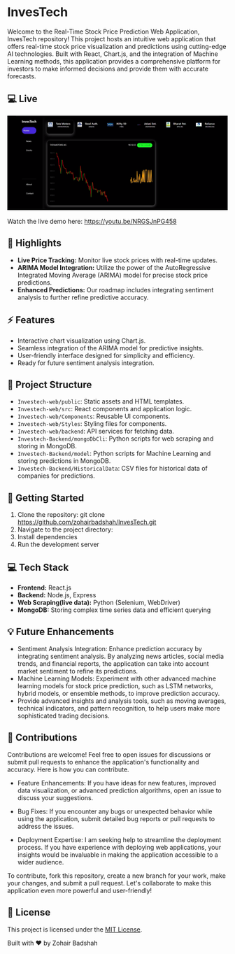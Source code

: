 # InvesTech

Welcome to the Real-Time Stock Price Prediction Web Application, InvesTech repository! This project hosts an intuitive web application that offers real-time stock price visualization and predictions using cutting-edge AI technologies. Built with React, Chart.js, and the integration of Machine Learning methods, this application provides a comprehensive platform for investors to make informed decisions and provide them with accurate forecasts.

## :computer: Live
<img src='demo/ss.png'>

Watch the live demo here:
https://youtu.be/NRGSJnPG458
## :rocket: Highlights

- **Live Price Tracking:** Monitor live stock prices with real-time updates.
- **ARIMA Model Integration:** Utilize the power of the AutoRegressive Integrated Moving Average (ARIMA) model for precise stock price predictions.
- **Enhanced Predictions:** Our roadmap includes integrating sentiment analysis to further refine predictive accuracy.

## :zap: Features

- Interactive chart visualization using Chart.js.
- Seamless integration of the ARIMA model for predictive insights.
- User-friendly interface designed for simplicity and efficiency.
- Ready for future sentiment analysis integration.

##  :open_file_folder: Project Structure

- `Investech-web/public`: Static assets and HTML templates.
- `Investech-web/src`: React components and application logic.
- `Investech-web/Components`: Reusable UI components.
- `Investech-web/Styles`: Styling files for components.
- `Investech-web/backend`: API services for fetching data.
- `Investech-Backend/mongoDbCli`: Python scripts for web scraping and storing in MongoDB.
- `Investech-Backend/model`: Python scripts for Machine Learning and storing predictions in MongoDB.
- `Investech-Backend/HistoricalData`: CSV files for historical data of companies for predictions.

## :construction_worker: Getting Started

1. Clone the repository:   git clone https://github.com/zohairbadshah/InvesTech.git
2. Navigate to the project directory:
3. Install dependencies
4. Run the development server

## :computer: Tech Stack 

- **Frontend:** React.js
- **Backend:** Node.js, Express
- **Web Scraping(live data):** Python (Selenium, WebDriver)
- **MongoDB:** Storing complex time series data and efficient querying

## :bulb: Future Enhancements

- Sentiment Analysis Integration: Enhance prediction accuracy by integrating sentiment analysis. By analyzing news articles, social media trends, and financial reports, the application can take into account market sentiment to refine its predictions.
- Machine Learning Models: Experiment with other advanced machine learning models for stock price prediction, such as LSTM networks, hybrid models, or ensemble methods, to improve prediction accuracy.
- Provide advanced insights and analysis tools, such as moving averages, technical indicators, and pattern recognition, to help users make more sophisticated trading decisions.

## :muscle: Contributions

Contributions are welcome! Feel free to open issues for discussions or submit pull requests to enhance the application's functionality and accuracy. Here is how you can contribute.

- Feature Enhancements: If you have ideas for new features, improved data visualization, or advanced prediction algorithms, open an issue to discuss your suggestions.

- Bug Fixes: If you encounter any bugs or unexpected behavior while using the application, submit detailed bug reports or pull requests to address the issues.

- Deployment Expertise: I am seeking help to streamline the deployment process. If you have experience with deploying web applications, your insights would be invaluable in making the application accessible to a wider audience.

To contribute, fork this repository, create a new branch for your work, make your changes, and submit a pull request. Let's collaborate to make this application even more powerful and user-friendly!

## :page_facing_up: License

This project is licensed under the [MIT License](LICENSE).

Built with :heart: by Zohair Badshah
